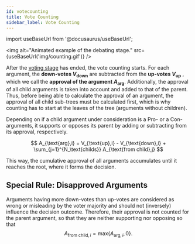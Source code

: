 ```yaml
---
id: votecounting
title: Vote Counting
sidebar_label: Vote Counting
---
```

import useBaseUrl from '@docusaurus/useBaseUrl';

<link rel="stylesheet" href={useBaseUrl("katex/katex.min.css")} />

<img alt="Animated example of the debating stage." src={useBaseUrl('img/counting.gif')} />

After the [voting stage](quadraticvoting.md) has ended, the vote counting starts.
For each argument, the **down-votes $V_\text{down}$** are subtracted from the **up-votes $V_\text{up}$** , which we call the **approval of the argument $A_\text{arg}$**.
Additionally, the approval of all child arguments is taken into account and added to that of the parent.
Thus, before being able to calculate the approval of an argument, the approval of all child sub-trees must be calculated first,
which is why counting has to start at the leaves of the tree (arguments without children). 

Depending on if a child argument under consideration is a Pro- or a Con-arguments,
it supports or opposes its parent by adding or subtracting from its approval, respectively.

$$
A_{\text{arg},i} = V_{\text{up},i} - V_{\text{down},i} + \sum_{j=1}^{N_\text{childs}} A_{\text{from child},j}
$$


This way, the cumulative approval of all arguments accumulates until it reaches the root, where it forms the decision.

## Special Rule: Disapproved Arguments
Arguments having more down-votes than up-votes are considered as wrong or misleading by the voter majority
and should not (inversely) influence the decision outcome.
Therefore, their approval is not counted for the parent argument, so that they are neither supporting nor opposing so that
$$
A_{\text{from child},i} = \text{max}\left\{A_{\text{arg},i},\,0\right\}.
$$



